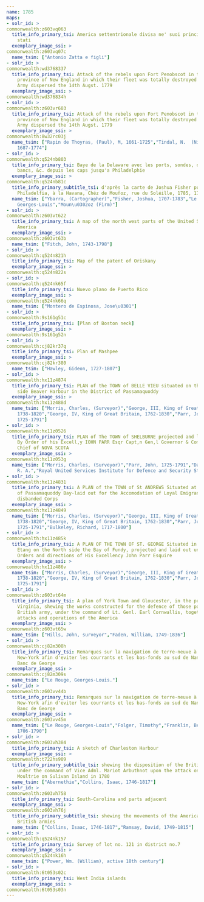 ```yaml
---
name: 1785
maps:
- solr_id: > 
commonwealth:z603vq063
  title_info_primary_tsi: America settentrionale divisa ne' suoi principali
    stati
  exemplary_image_ssi: > 
commonwealth:z603vq07c
  name_tsim: ["Antonio Zatta e figli"]
- solr_id: > 
commonwealth:wd3768337
  title_info_primary_tsi: Attack of the rebels upon Fort Penobscot in the
    province of New England in which their fleet was totally destroyed and their
    Army dispersed the 14th Augst. 1779
  exemplary_image_ssi: > 
commonwealth:wd376834h
- solr_id: > 
commonwealth:z603vr603
  title_info_primary_tsi: Attack of the rebels upon Fort Penobscot in the
    province of New England in which their fleet was totally destroyed and their
    Army dispersed the 14th Augst. 1779
  exemplary_image_ssi: > 
commonwealth:8w32rc03j
  name_tsim: ["Rapin de Thoyras, (Paul), M, 1661-1725","Tindal, N.  (Nicholas),
    1687-1774"]
- solr_id: > 
commonwealth:q524nb803
  title_info_primary_tsi: Baye de la Delaware avec les ports, sondes, dangers,
    bancs, &c. depuis les caps jusqu'a Philadelphie
  exemplary_image_ssi: > 
commonwealth:q524nb81c
  title_info_primary_subtitle_tsi: d'après la carte de Joshua Fisher publie a
    Philadelfia, à la Havana, Chéz de Moun̂oz, rue du Soléille, 1785, 1777
  name_tsim: ["Ybarra, (Cartographer)","Fisher, Joshua, 1707-1783","Le Rouge,
    Georges-Louis","Moun\u0302oz (Firm)"]
- solr_id: > 
commonwealth:z603vt622
  title_info_primary_tsi: A map of the north west parts of the United States of
    America
  exemplary_image_ssi: > 
commonwealth:z603vt63b
  name_tsim: ["Fitch, John, 1743-1798"]
- solr_id: > 
commonwealth:q524n821h
  title_info_primary_tsi: Map of the patent of Oriskany
  exemplary_image_ssi: > 
commonwealth:q524n822s
- solr_id: > 
commonwealth:q524nk65f
  title_info_primary_tsi: Nuevo plano de Puerto Rico
  exemplary_image_ssi: > 
commonwealth:q524nk66q
  name_tsim: ["Montero de Espinosa, Jose\u0301"]
- solr_id: > 
commonwealth:9s161g51c
  title_info_primary_tsi: [Plan of Boston neck]
  exemplary_image_ssi: > 
commonwealth:9s161g52n
- solr_id: > 
commonwealth:cj82kr37q
  title_info_primary_tsi: Plan of Mashpee
  exemplary_image_ssi: > 
commonwealth:cj82kr380
  name_tsim: ["Hawley, Gideon, 1727-1807"]
- solr_id: > 
commonwealth:hx11z4874
  title_info_primary_tsi: PLAN of the TOWN of BELLE VIEU situated on the East
    side Beaver Harbour in the District of Passamaquoddy
  exemplary_image_ssi: > 
commonwealth:hx11z488d
  name_tsim: ["Morris, Charles, (Surveyor)","George, III, King of Great Britain,
    1738-1820","George, IV, King of Great Britain, 1762-1830","Parr, John,
    1725-1791"]
- solr_id: > 
commonwealth:hx11z0526
  title_info_primary_tsi: PLAN of The TOWN of SHELBURNE projected and laid out
    By Order of his Excell,y IOHN PARR Esqr Capt,n Gen,l Governor & Commander in
    Chief of NOVA SCOTA
  exemplary_image_ssi: > 
commonwealth:hx11z053g
  name_tsim: ["Morris, Charles, (Surveyor)","Parr, John, 1725-1791","Davenport,
    R. A.","Royal United Services Institute for Defence and Security Studies"]
- solr_id: > 
commonwealth:hx11z4831
  title_info_primary_tsi: A PLAN of the TOWN of St ANDREWS Situated at the Head
    of Passamaquoddy Bay-laid out for the Accomodation of Loyal Emigrants &
    disbanded Corps
  exemplary_image_ssi: > 
commonwealth:hx11z4849
  name_tsim: ["Morris, Charles, (Surveyor)","George, III, King of Great Britain,
    1738-1820","George, IV, King of Great Britain, 1762-1830","Parr, John,
    1725-1791","Bulkeley, Richard, 1717-1800"]
- solr_id: > 
commonwealth:hx11z485k
  title_info_primary_tsi: A PLAN OF THE TOWN OF ST. GEORGE Situated in Harbor
    Etang on the North side the Bay of Fundy, projected and laid out under the
    Orders and directions of His Excellency John Parr Esquire
  exemplary_image_ssi: > 
commonwealth:hx11z486v
  name_tsim: ["Morris, Charles, (Surveyor)","George, III, King of Great Britain,
    1738-1820","George, IV, King of Great Britain, 1762-1830","Parr, John,
    1725-1791"]
- solr_id: > 
commonwealth:z603vt64m
  title_info_primary_tsi: A plan of York Town and Gloucester, in the province of
    Virginia, shewing the works constructed for the defence of those posts by the
    British army, under the command of Lt. Genl. Earl Cornwallis, together with the
    attacks and operations of the America
  exemplary_image_ssi: > 
commonwealth:z603vt65w
  name_tsim: ["Hills, John, surveyor","Faden, William, 1749-1836"]
- solr_id: > 
commonwealth:cj82m308h
  title_info_primary_tsi: Remarques sur la navigation de terre-neuve à
    New-York afin d'eviter les courrants et les bas-fonds au sud de Nantuckett et du
    Banc de George
  exemplary_image_ssi: > 
commonwealth:cj82m309s
  name_tsim: ["Le Rouge, Georges-Louis."]
- solr_id: > 
commonwealth:z603vv44b
  title_info_primary_tsi: Remarques sur la navigation de terre-neuve à
    New-York afin d'eviter les courrants et les bas-fonds au sud de Nantuckett et du
    Banc de George
  exemplary_image_ssi: > 
commonwealth:z603vv45m
  name_tsim: ["Le Rouge, Georges-Louis","Folger, Timothy","Franklin, Benjamin,
    1706-1790"]
- solr_id: > 
commonwealth:z603vh384
  title_info_primary_tsi: A sketch of Charleston Harbour
  exemplary_image_ssi: > 
commonwealth:t722hs909
  title_info_primary_subtitle_tsi: shewing the disposition of the British fleet
    under the command of Vice Adml. Mariot Arbuthnot upon the attack on Fort
    Moultrie on Sulivan Island in 1780
  name_tsim: ["Abernethie","Collins, Isaac, 1746-1817"]
- solr_id: > 
commonwealth:z603vh758
  title_info_primary_tsi: South-Carolina and parts adjacent
  exemplary_image_ssi: > 
commonwealth:z603vh76j
  title_info_primary_subtitle_tsi: shewing the movements of the American and
    British armies
  name_tsim: ["Collins, Isaac, 1746-1817","Ramsay, David, 1749-1815"]
- solr_id: > 
commonwealth:q524nk157
  title_info_primary_tsi: Survey of lot no. 121 in district no.7
  exemplary_image_ssi: > 
commonwealth:q524nk16h
  name_tsim: ["Power, Wm. (William), active 18th century"]
- solr_id: > 
commonwealth:6t053s02c
  title_info_primary_tsi: West India islands
  exemplary_image_ssi: > 
commonwealth:6t053s03n
---
```


